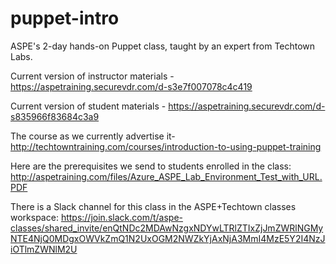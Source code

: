 # puppet-intro
ASPE's 2-day hands-on Puppet class, taught by an expert from Techtown Labs.

Current version of instructor materials - https://aspetraining.securevdr.com/d-s3e7f007078c4c419

Current version of student materials - https://aspetraining.securevdr.com/d-s835966f83684c3a9

The course as we currently advertise it- http://techtowntraining.com/courses/introduction-to-using-puppet-training

Here are the prerequisites we send to students enrolled in the class: http://aspetraining.com/files/Azure_ASPE_Lab_Environment_Test_with_URL.PDF

There is a Slack channel for this class in the ASPE+Techtown classes workspace: https://join.slack.com/t/aspe-classes/shared_invite/enQtNDc2MDAwNzgxNDYwLTRlZTIxZjJmZWRlNGMyNTE4NjQ0MDgxOWVkZmQ1N2UxOGM2NWZkYjAxNjA3MmI4MzE5Y2I4NzJiOTlmZWNlM2U
